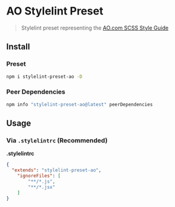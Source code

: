 # AO Stylelint Preset
> Stylelint preset representing the [AO.com SCSS Style Guide](../../style-guide/README.md)

## Install
### Preset
```sh
npm i stylelint-preset-ao -D
```

### Peer Dependencies
```sh
npm info "stylelint-preset-ao@latest" peerDependencies
```

## Usage
### Via `.stylelintrc` (Recommended)
**.stylelintrc**
```json
{
  "extends": "stylelint-preset-ao",
	"ignoreFiles": [
		"**/*.js",
		"**/*.jsx"
	]
}
```
